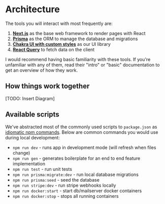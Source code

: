 # Architecture

The tools you will interact with most frequently are:

1. **[Next.js](https://nextjs.org)** as the base web framework to render pages with React
1. **[Prisma](https://prisma.io)** as the ORM to manage the database and migrations
1. **[Chakra UI with custom styles](https://chakra-ui.com/)** as our UI library
1. **[React Query](https://react-query.tanstack.com/)** to fetch data on the client

I would recommend having basic familiarity with these tools. If you're unfamiliar with any of them, read their "intro" or "basic" documentation to get an overview of how they work.

## How things work together

[TODO: Insert Diagram]

## Available scripts

We've abstracted most of the commonly used scripts to `package.json` as [idiomatic npm commands](https://docs.npmjs.com/cli/v7/commands/npm-run-script). Below are common commands you would use during local development:

- `npm run dev` - runs app in development mode (will refresh when files change)
- `npm run gen` - generates boilerplate for an end to end feature implementation
- `npm run test` - run unit tests
- `npm run prisma:migrate:dev` - run local database migrations
- `npm run prisma:seed` - seed the database
- `npm run stripe:dev` - run stripe webhooks locally
- `npm run docker:start` - start db/mailserver docker containers
- `npm run docker:stop` - stops all running containers
